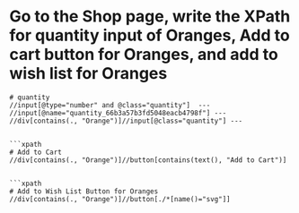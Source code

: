 # Go to the Shop page, write the XPath for quantity input of Oranges, Add to cart button for Oranges, and add to wish list for Oranges
```xpath
# quantity
//input[@type="number" and @class="quantity"]  ---
//input[@name="quantity_66b3a57b3fd5048eacb4798f"] ---
//div[contains(., "Orange")]//input[@class="quantity"] ---


```xpath
# Add to Cart
//div[contains(., "Orange")]//button[contains(text(), "Add to Cart")]


```xpath
# Add to Wish List Button for Oranges
//div[contains(., "Orange")]//button[./*[name()="svg"]]
